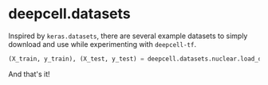 # deepcell.datasets

Inspired by `keras.datasets`, there are several example datasets to simply download and use while experimenting with `deepcell-tf`.

```python
(X_train, y_train), (X_test, y_test) = deepcell.datasets.nuclear.load_data()
```

And that's it!
